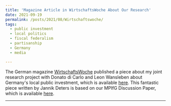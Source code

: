 ```yaml
---
title: 'Magazine Article in WirtschaftsWoche About Our Research'
date: 2021-09-19
permalink: /posts/2021/08/Wirtschaftswoche/
tags:
  - public investment
  - local politics
  - fiscal federalism
  - partisanship
  - Germany
  - media

---
```


The German magazine [WirtschaftsWoche](https://www.wiwo.de/) published a piece about my joint research project with Donato di Carlo and Leon Wansleben about Germany's local public investment, which is available [here](https://www.wiwo.de/technologie/digitalisierung-der-wirtschaft/investitionssummen-aller-401-kreise-wo-sich-der-investitionsstau-seit-der-wiedervereinigung-am-meisten-verschaerft-hat-/27619494.html). This fantastic piece written by Jannik Deters is based on our MPIfG Discussion Paper, which is available [here](https://www.mpifg.de/discussion-papers). 

------
